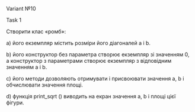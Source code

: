 Variant №10

Task 1

Створити клас «ромб»:

a) його екземпляр містить розміри його діагоналей a і b.

b) його конструктор без параметра створює екземпляр зі значенням 0, а
конструктор з параметрами створює екземпляр з відповідним значенням
a і b.

c) його методи дозволяють отримувати і присвоювати значення a, b і
обчислювати значення площі.

d) функція print_sqrt () виводить на екран значення a, b і площі цієї фігури.